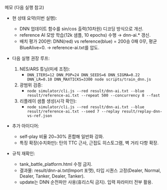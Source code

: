 메모 (다음 실행 참고)

- 현 상태 요약(이번 실행):
  - DNN 업데이트 함수를 sin/cos 출력(10차원) 디코딩 방식으로 개선.
  - reference AI 모방 학습(12k 샘플, 10 epochs) 수행 → dnn-ai.* 갱신.
  - 배치 평가 200판: DNN(red) vs reference(blue) = 200승 0패 0무, 평균 BlueAlive=0. → reference-ai.txt를 압도.

- 다음 실행 권장 루프:
  1) NES/ARS 튜닝(미세 조정):
     - `DNN_ITERS=12 DNN_POP=24 DNN_SEEDS=6 DNN_SIGMA=0.22 DNN_LR=0.10 DNN_MAXTICKS=3300 node scripts/train_dnn.js`
  2) 광범위 검증:
     - `node simulator/cli.js --red result/dnn-ai.txt --blue result/reference-ai.txt --repeat 500 --concurrency 8 --fast`
  3) 리플레이 샘플 생성(시각 확인):
     - `node simulator/cli.js --red result/dnn-ai.txt --blue result/reference-ai.txt --seed 7 --replay result/replay-dnn-vs-ref.json`

- 추가 아이디어:
  - self-play 비율 20~30% 혼합해 일반화 강화.
  - 특징 확장(수치화만): 탄의 TTC 근사, 근접도 히스토그램, 벽 거리 다항 확장.

- 규칙 재확인:
  - tank_battle_platform.html 수정 금지.
  - 결과물: result/dnn-ai.txt(Import 포맷), 타입 시퀀스 고정(Dealer, Normal, Dealer, Tanker, Dealer, Tanker).
  - update는 DNN 순전파만 사용(휴리스틱 금지). 입력 파라미터 전부 활용.
